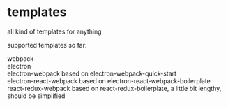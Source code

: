 # templates
all kind of templates for anything

supported templates so far:

webpack  
electron  
electron-webpack based on electron-webpack-quick-start  
electron-react-webpack based on electron-react-webpack-boilerplate  
react-redux-webpack based on react-redux-boilerplate, a little bit lengthy, should be simplified  
